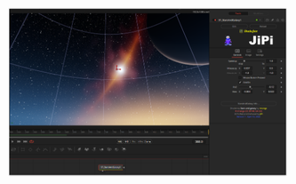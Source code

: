 

<!-- +++ DO NOT REMOVE THIS COMMENT +++ DO NOT ADD OR EDIT ANY TEXT BEFORE THIS LINE +++ IT WOULD BE A REALLY BAD IDEA +++ -->

[![Screenshot](StarsAndGalaxy_screenshot.png)](https://www.shadertoy.com/view/stBcW1 "View on Shadertoy.com")

<!-- +++ DO NOT REMOVE THIS COMMENT +++ DO NOT EDIT ANY TEXT THAT COMES AFTER THIS LINE +++ TRUST ME: JUST DON'T DO IT +++ -->


